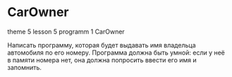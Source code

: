 # CarOwner
theme 5 lesson 5 programm 1 CarOwner

Написать программу, которая будет выдавать имя владельца автомобиля по его номеру. Программа должна быть умной: если у неё в памяти номера нет, она должна попросить ввести его имя и запомнить.


